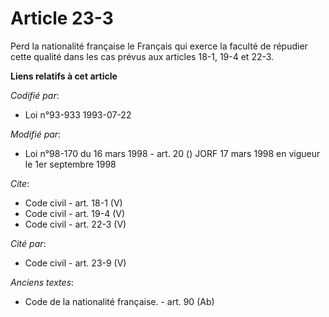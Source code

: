 # Article 23-3

Perd la nationalité française le Français qui exerce la faculté de répudier cette qualité dans les cas prévus aux articles
18-1, 19-4 et 22-3.

**Liens relatifs à cet article**

_Codifié par_:

  - Loi n°93-933 1993-07-22

_Modifié par_:

  - Loi n°98-170 du 16 mars 1998 - art. 20 () JORF 17 mars 1998 en vigueur le 1er septembre 1998

_Cite_:

  - Code civil - art. 18-1 (V)
  - Code civil - art. 19-4 (V)
  - Code civil - art. 22-3 (V)

_Cité par_:

  - Code civil - art. 23-9 (V)

_Anciens textes_:

  - Code de la nationalité française. - art. 90 (Ab)
